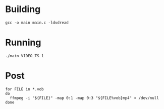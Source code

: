 # Building

`gcc -o main main.c -ldvdread`

# Running

`./main VIDEO_TS 1`

# Post

```
for FILE in *.vob
do
  ffmpeg -i "${FILE}" -map 0:1 -map 0:3 "${FILE%vob}mp4" < /dev/null
done
```
